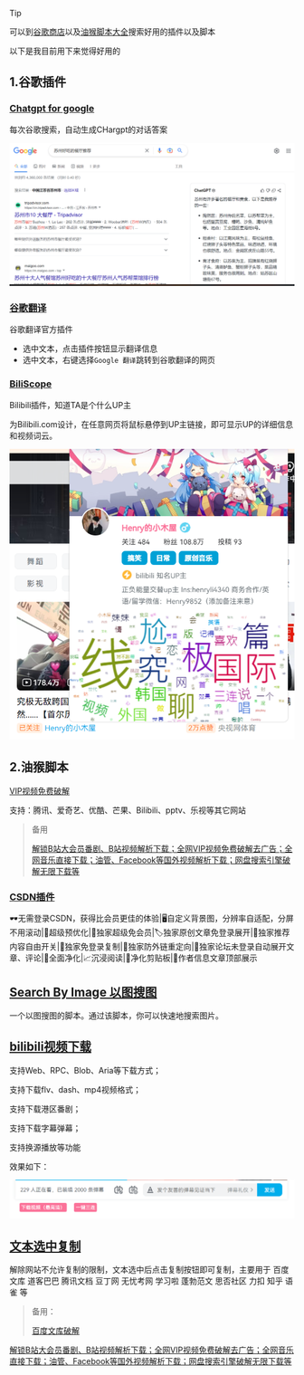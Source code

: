 <!-- 油猴/chrome脚本收藏 -->

> [!TIP]
>
> 可以到[谷歌商店](https://chrome.google.com/webstore/category/extensions?hl=zh-CN)以及[油猴脚本大全](https://greasyfork.org/zh-CN)搜索好用的插件以及脚本
>
> 以下是我目前用下来觉得好用的

## 1.谷歌插件

### [Chatgpt for google](https://chatgpt4google.com/)

每次谷歌搜索，自动生成CHargpt的对话答案

![image-20230318011745667](script.assets/image-20230318011745667.png)

### [谷歌翻译](https://chrome.google.com/webstore/detail/google-translate/aapbdbdomjkkjkaonfhkkikfgjllcleb?hl=zh-CN)

谷歌翻译官方插件

- 选中文本，点击插件按钮显示翻译信息
- 选中文本，右键选择`Google 翻译`跳转到谷歌翻译的网页

### [BiliScope](https://chrome.google.com/webstore/detail/biliscope/ekmbchepcdggpcbdpjpijphjiiiimfga)

Bilibili插件，知道TA是个什么UP主

为Bilibili.com设计，在任意网页将鼠标悬停到UP主链接，即可显示UP的详细信息和视频词云。

![image-20230318013813419](script.assets/image-20230318013813419.png)

## 2.油猴脚本

[VIP视频免费破解](https://greasyfork.org/zh-CN/scripts/438657-%E5%85%A8%E7%BD%91vip%E8%A7%86%E9%A2%91%E5%85%8D%E8%B4%B9%E7%A0%B4%E8%A7%A3-%E4%B8%93%E6%B3%A8%E4%B8%80%E4%B8%AA%E8%84%9A%E6%9C%AC%E5%8F%AA%E5%81%9A%E4%B8%80%E4%BB%B6%E4%BA%8B%E4%BB%B6-%E9%95%BF%E6%9C%9F%E6%9B%B4%E6%96%B0-%E6%94%BE%E5%BF%83%E4%BD%BF%E7%94%A8)

支持：腾讯、爱奇艺、优酷、芒果、Bilibili、pptv、乐视等其它网站

> 备用
>
> [解锁B站大会员番剧、B站视频解析下载；全网VIP视频免费破解去广告；全网音乐直接下载；油管、Facebook等国外视频解析下载；网盘搜索引擎破解无限下载等](https://greasyfork.org/zh-CN/scripts/418804-%E8%A7%A3%E9%94%81b%E7%AB%99%E5%A4%A7%E4%BC%9A%E5%91%98%E7%95%AA%E5%89%A7-b%E7%AB%99%E8%A7%86%E9%A2%91%E8%A7%A3%E6%9E%90%E4%B8%8B%E8%BD%BD-%E5%85%A8%E7%BD%91vip%E8%A7%86%E9%A2%91%E5%85%8D%E8%B4%B9%E7%A0%B4%E8%A7%A3%E5%8E%BB%E5%B9%BF%E5%91%8A-%E5%85%A8%E7%BD%91%E9%9F%B3%E4%B9%90%E7%9B%B4%E6%8E%A5%E4%B8%8B%E8%BD%BD-%E6%B2%B9%E7%AE%A1-facebook%E7%AD%89%E5%9B%BD%E5%A4%96%E8%A7%86%E9%A2%91%E8%A7%A3%E6%9E%90%E4%B8%8B%E8%BD%BD-%E7%BD%91%E7%9B%98%E6%90%9C%E7%B4%A2%E5%BC%95%E6%93%8E%E7%A0%B4%E8%A7%A3%E6%97%A0%E9%99%90%E4%B8%8B%E8%BD%BD%E7%AD%89)

### [CSDN插件](https://greasyfork.org/zh-CN/scripts/378351-%E6%8C%81%E7%BB%AD%E6%9B%B4%E6%96%B0-csdn%E5%B9%BF%E5%91%8A%E5%AE%8C%E5%85%A8%E8%BF%87%E6%BB%A4-%E4%BA%BA%E6%80%A7%E5%8C%96%E8%84%9A%E6%9C%AC%E4%BC%98%E5%8C%96-%E4%B8%8D%E7%94%A8%E5%86%8D%E7%99%BB%E5%BD%95%E4%BA%86-%E8%AE%A9%E4%BD%A0%E4%BD%93%E9%AA%8C%E4%BB%A4%E4%BA%BA%E6%83%8A%E5%96%9C%E7%9A%84%E5%B4%AD%E6%96%B0csdn)

🕶无需登录CSDN，获得比会员更佳的体验|🖥自定义背景图，分辨率自适配，分屏不用滚动|💾超级预优化|🔖独家超级免会员|🏷独家原创文章免登录展开|🔌独家推荐内容自由开关|📠独家免登录复制|🔗独家防外链重定向|📝独家论坛未登录自动展开文章、评论|🌵全面净化|📈沉浸阅读|🧴净化剪贴板|📕作者信息文章顶部展示

## [Search By Image 以图搜图](https://greasyfork.org/zh-CN/scripts/2998-search-by-image) 

一个以图搜图的脚本。通过该脚本，你可以快速地搜索图片。

## [bilibili视频下载](https://greasyfork.org/zh-CN/scripts/413228-bilibili%E8%A7%86%E9%A2%91%E4%B8%8B%E8%BD%BD)

支持Web、RPC、Blob、Aria等下载方式；

支持下载flv、dash、mp4视频格式；

支持下载港区番剧；

支持下载字幕弹幕；

支持换源播放等功能

效果如下：

![image-20230318010210282](tampermonkey-script.assets/image-20230318010210282.png)

## [文本选中复制](https://greasyfork.org/zh-CN/scripts/405130-%E6%96%87%E6%9C%AC%E9%80%89%E4%B8%AD%E5%A4%8D%E5%88%B6)

解除网站不允许复制的限制，文本选中后点击复制按钮即可复制，主要用于 百度文库 道客巴巴 腾讯文档 豆丁网 无忧考网 学习啦 蓬勃范文 思否社区 力扣 知乎 语雀 等

>  备用：
>
> [百度文库破解](https://greasyfork.org/zh-CN/scripts/444498-wenku-doc-download-%E7%99%BE%E5%BA%A6%E6%96%87%E5%BA%93wenku%E5%8A%A0%E5%BC%BA%E7%A0%B4%E8%A7%A3%E7%89%88-%E7%99%BE%E5%BA%A6%E6%96%87%E5%BA%93%E4%BC%9A%E5%91%98%E5%85%8D%E8%B4%B9%E8%A7%A3%E6%9E%90%E4%B8%8B%E8%BD%BD-%E7%99%BE%E5%BA%A6%E6%96%87%E5%BA%93%E6%96%87%E6%A1%A3%E4%B8%8B%E8%BD%BD%E5%92%8C%E5%A4%8D%E5%88%B6%E5%86%85%E5%AE%B9-%E6%96%87%E6%9C%AC%E9%80%89%E4%B8%AD%E5%A4%8D%E5%88%B6-%E7%99%BE%E5%BA%A6%E6%96%87%E5%BA%93%E4%B8%8B%E8%BD%BD%E5%99%A8-vip%E6%96%87%E6%A1%A3%E5%85%8D%E8%B4%B9%E4%B8%8B%E8%BD%BD-%E5%85%A8%E6%96%87%E9%98%85%E8%AF%BB-%E5%BC%80%E5%90%AF%E5%8F%B3%E9%94%AE%E5%A4%8D%E5%88%B6)



[解锁B站大会员番剧、B站视频解析下载；全网VIP视频免费破解去广告；全网音乐直接下载；油管、Facebook等国外视频解析下载；网盘搜索引擎破解无限下载等](https://greasyfork.org/zh-CN/scripts/418804-%E8%A7%A3%E9%94%81b%E7%AB%99%E5%A4%A7%E4%BC%9A%E5%91%98%E7%95%AA%E5%89%A7-b%E7%AB%99%E8%A7%86%E9%A2%91%E8%A7%A3%E6%9E%90%E4%B8%8B%E8%BD%BD-%E5%85%A8%E7%BD%91vip%E8%A7%86%E9%A2%91%E5%85%8D%E8%B4%B9%E7%A0%B4%E8%A7%A3%E5%8E%BB%E5%B9%BF%E5%91%8A-%E5%85%A8%E7%BD%91%E9%9F%B3%E4%B9%90%E7%9B%B4%E6%8E%A5%E4%B8%8B%E8%BD%BD-%E6%B2%B9%E7%AE%A1-facebook%E7%AD%89%E5%9B%BD%E5%A4%96%E8%A7%86%E9%A2%91%E8%A7%A3%E6%9E%90%E4%B8%8B%E8%BD%BD-%E7%BD%91%E7%9B%98%E6%90%9C%E7%B4%A2%E5%BC%95%E6%93%8E%E7%A0%B4%E8%A7%A3%E6%97%A0%E9%99%90%E4%B8%8B%E8%BD%BD%E7%AD%89)



